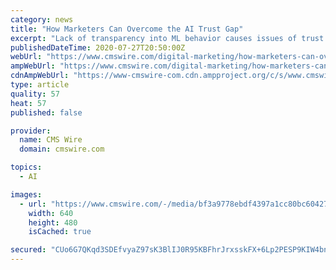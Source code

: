 ```yaml
---
category: news
title: "How Marketers Can Overcome the AI Trust Gap"
excerpt: "Lack of transparency into ML behavior causes issues of trust that businesses must overcome before they can adapt and use AI technology to its full potential. It will take a combination of changing employees’ perspectives,"
publishedDateTime: 2020-07-27T20:50:00Z
webUrl: "https://www.cmswire.com/digital-marketing/how-marketers-can-overcome-the-ai-trust-gap/"
ampWebUrl: "https://www.cmswire.com/digital-marketing/how-marketers-can-overcome-the-ai-trust-gap/amp/"
cdnAmpWebUrl: "https://www-cmswire-com.cdn.ampproject.org/c/s/www.cmswire.com/digital-marketing/how-marketers-can-overcome-the-ai-trust-gap/amp/"
type: article
quality: 57
heat: 57
published: false

provider:
  name: CMS Wire
  domain: cmswire.com

topics:
  - AI

images:
  - url: "https://www.cmswire.com/-/media/bf3a9778ebdf4397a1cc80bc6042767b.ashx?mw=1024"
    width: 640
    height: 480
    isCached: true

secured: "CUo6G7QKqd3SDEfvyaZ97sK3BlIJ0R95KBFhrJrxsskFX+6Lp2PESP9KIW4bnVSqOUq5k4P1swQ4pbiKPxxv3sgPBgDNkT4IIDyuRmBCjgAiBjtZ3Ig+xh7zU7CHuG0zdGHe1QEHWTIc18ojM5DxJQYSQFIob3UCSgRCdCMjmacSx6QUeX61UABXXgfDMh0YE6vDrgRzcitvuNd3yjrsIiE+SPEQTV2CSIR5ZfWZesfwW4bVXvg1IDr1T3crn/geA+si1wgrdAb9QUz5o8mpQPpx7ZO2I9bUDiFJOpqt74SwRO+Ry9uhPdZN3todrTsf7NN+TnMJGRECUU9x5si5yg==;mlyy84OS50fiZgSXQHuGAw=="
---
```



